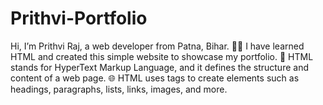 # Prithvi-Portfolio
Hi, I’m Prithvi Raj, a web developer from Patna, Bihar. 🙋‍♂️ I have learned HTML and created this simple website to showcase my portfolio. 🙌 HTML stands for HyperText Markup Language, and it defines the structure and content of a web page. 🌐 HTML uses tags to create elements such as headings, paragraphs, lists, links, images, and more.
